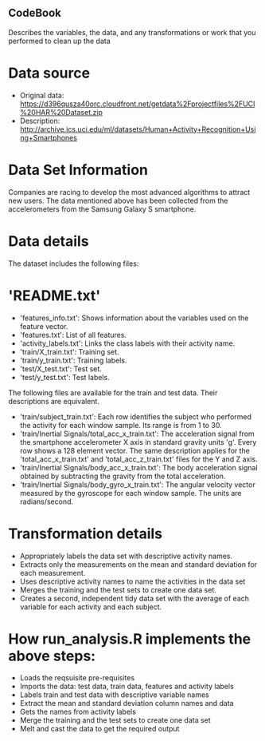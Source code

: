 
## CodeBook
Describes the variables, the data, and any transformations or work that you performed to clean up the data 

# Data source
* Original data: https://d396qusza40orc.cloudfront.net/getdata%2Fprojectfiles%2FUCI%20HAR%20Dataset.zip
* Description: http://archive.ics.uci.edu/ml/datasets/Human+Activity+Recognition+Using+Smartphones


# Data Set Information
Companies are racing to develop the most advanced algorithms to attract new users. 
The data mentioned above has been collected from the accelerometers from the Samsung Galaxy S smartphone. 

# Data details
The dataset includes the following files:

# 'README.txt'
* 'features_info.txt': Shows information about the variables used on the feature vector.
* 'features.txt': List of all features.
* 'activity_labels.txt': Links the class labels with their activity name.
* 'train/X_train.txt': Training set.
* 'train/y_train.txt': Training labels.
* 'test/X_test.txt': Test set.
* 'test/y_test.txt': Test labels.

The following files are available for the train and test data. Their descriptions are equivalent.

* 'train/subject_train.txt': Each row identifies the subject who performed the activity for each window sample. Its range is from 1 to 30.
* 'train/Inertial Signals/total_acc_x_train.txt': The acceleration signal from the smartphone accelerometer X axis in standard gravity units 'g'. Every row shows a 128 element vector. The same description applies for the 'total_acc_x_train.txt' and 'total_acc_z_train.txt' files for the Y and Z axis.
* 'train/Inertial Signals/body_acc_x_train.txt': The body acceleration signal obtained by subtracting the gravity from the total acceleration.
* 'train/Inertial Signals/body_gyro_x_train.txt': The angular velocity vector measured by the gyroscope for each window sample. The units are radians/second.

# Transformation details

* Appropriately labels the data set with descriptive activity names.
* Extracts only the measurements on the mean and standard deviation for each measurement.
* Uses descriptive activity names to name the activities in the data set
* Merges the training and the test sets to create one data set.
* Creates a second, independent tidy data set with the average of each variable for each activity and each subject.

# How run_analysis.R implements the above steps:
* Loads the reqsuisite pre-requisites
* Imports the data: test data, train data, features and activity labels
* Labels train and test data with descriptive variable names
* Extract the mean and standard deviation column names and data
* Gets the names from activity labels
* Merge the training and the test sets to create one data set
* Melt and cast the data to get the required output


